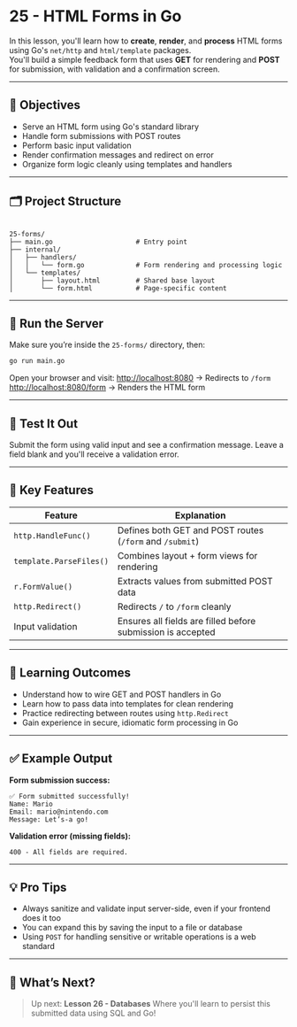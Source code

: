 # 25 - HTML Forms in Go

In this lesson, you'll learn how to **create**, **render**, and **process** HTML forms using Go's `net/http` and `html/template` packages.  
You'll build a simple feedback form that uses **GET** for rendering and **POST** for submission, with validation and a confirmation screen.

---

## 🎯 Objectives

- Serve an HTML form using Go's standard library
- Handle form submissions with POST routes
- Perform basic input validation
- Render confirmation messages and redirect on error
- Organize form logic cleanly using templates and handlers

---

## 🗂️ Project Structure

```

25-forms/
├── main.go                     # Entry point
├── internal/
│   ├── handlers/
│   │   └── form.go             # Form rendering and processing logic
│   └── templates/
│       ├── layout.html         # Shared base layout
│       └── form.html           # Page-specific content

````

---

## 🚀 Run the Server

Make sure you’re inside the `25-forms/` directory, then:

```bash
go run main.go
````

Open your browser and visit:
[http://localhost:8080](http://localhost:8080) → Redirects to `/form`
[http://localhost:8080/form](http://localhost:8080/form) → Renders the HTML form

---

## 🧪 Test It Out

Submit the form using valid input and see a confirmation message.
Leave a field blank and you'll receive a validation error.

---

## 🔑 Key Features

| Feature                 | Explanation                                                 |
| ----------------------- | ----------------------------------------------------------- |
| `http.HandleFunc()`     | Defines both GET and POST routes (`/form` and `/submit`)    |
| `template.ParseFiles()` | Combines layout + form views for rendering                  |
| `r.FormValue()`         | Extracts values from submitted POST data                    |
| `http.Redirect()`       | Redirects `/` to `/form` cleanly                            |
| Input validation        | Ensures all fields are filled before submission is accepted |

---

## 🧠 Learning Outcomes

* Understand how to wire GET and POST handlers in Go
* Learn how to pass data into templates for clean rendering
* Practice redirecting between routes using `http.Redirect`
* Gain experience in secure, idiomatic form processing in Go

---

## ✅ Example Output

**Form submission success:**

```
✅ Form submitted successfully!
Name: Mario
Email: mario@nintendo.com
Message: Let’s-a go!
```

**Validation error (missing fields):**

```
400 - All fields are required.
```

---

## 💡 Pro Tips

* Always sanitize and validate input server-side, even if your frontend does it too
* You can expand this by saving the input to a file or database
* Using `POST` for handling sensitive or writable operations is a web standard

---

## 🔁 What’s Next?

> Up next: **Lesson 26 - Databases**
> Where you'll learn to persist this submitted data using SQL and Go!
```